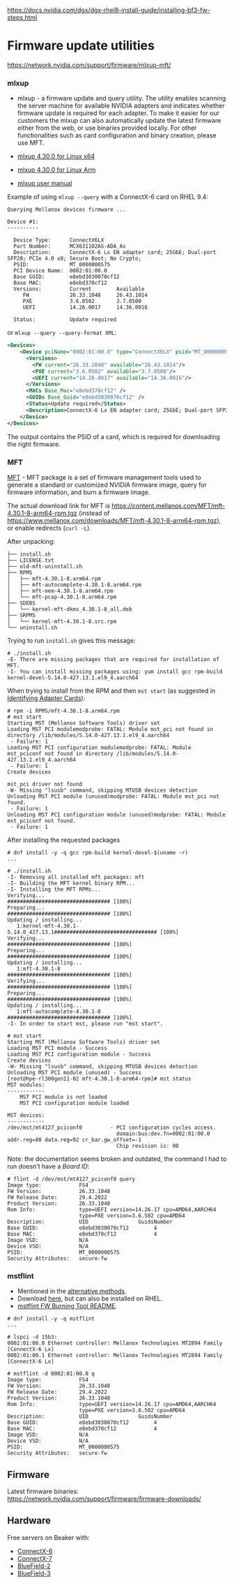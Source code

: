 https://docs.nvidia.com/dgx/dgx-rhel8-install-guide/installing-bf3-fw-steps.html

# Firmware update utilities

https://network.nvidia.com/support/firmware/mlxup-mft/

### mlxup

* mlxup - a firmware update and query utility. The utility enables scanning the server machine for available NVIDIA adapters
  and indicates whether firmware update is required for each adapter. To make it easier for our customers the mlxup can also
  automatically update the latest firmware either from the web, or use binaries provided locally.
  For other functionalities such as card configuration and binary creation, please use MFT.

* [mlxup 4.30.0 for Linux x64](https://www.mellanox.com/downloads/firmware/mlxup/4.30.0/SFX/linux_x64/mlxup)
* [mlxup 4.30.0 for Linux Arm](https://www.mellanox.com/downloads/firmware/mlxup/4.30.0/SFX/linux_arm64/mlxup)
* [mlxup user manual](https://docs.mellanox.com/display/MLXUPFWUTILITY)

Example of using `mlxup --query` with a ConnectX-6 card on RHEL 9.4:

```console
Querying Mellanox devices firmware ...

Device #1:
----------

  Device Type:      ConnectX6LX
  Part Number:      MCX631102AS-ADA_Ax
  Description:      ConnectX-6 Lx EN adapter card; 25GbE; Dual-port SFP28; PCIe 4.0 x8; Secure Boot; No Crypto;
  PSID:             MT_0000000575
  PCI Device Name:  0002:01:00.0
  Base GUID:        e8ebd3030070cf12
  Base MAC:         e8ebd370cf12
  Versions:         Current        Available
     FW             26.33.1048     26.43.1014
     PXE            3.6.0502       3.7.0500
     UEFI           14.26.0017     14.36.0016

  Status:           Update required
```

or `mlxup --query --query-format XML`:

```xml
<Devices>
    <Device pciName="0002:01:00.0" type="ConnectX6LX" psid="MT_0000000575" partNumber="MCX631102AS-ADA_Ax">
      <Versions>
        <FW current="26.33.1048" available="26.43.1014"/>
        <PXE current="3.6.0502" available="3.7.0500"/>
        <UEFI current="14.26.0017" available="14.36.0016"/>
      </Versions>
      <MACs Base_Mac="e8ebd370cf12" />
      <GUIDs Base_Guid="e8ebd3030070cf12" />
      <Status>Update required</Status>
      <Description>ConnectX-6 Lx EN adapter card; 25GbE; Dual-port SFP28; PCIe 4.0 x8; Secure Boot; No Crypto;</Description>
    </Device>
</Devices>
```

The output contains the PSID of a card, which is required for downloading the right firmware.

### MFT

[MFT](https://network.nvidia.com/products/adapter-software/firmware-tools/) - MFT package is a set of firmware management
tools used to generate a standard or customized NVIDIA firmware image, query for firmware information, and burn a firmware image.

The actual download link for MFT is https://content.mellanox.com/MFT/mft-4.30.1-8-arm64-rpm.tgz (instead of https://www.mellanox.com/downloads/MFT/mft-4.30.1-8-arm64-rpm.tgz),
or enable redirects (`curl -L`).

After unpacking:

```console
├── install.sh
├── LICENSE.txt
├── old-mft-uninstall.sh
├── RPMS
│   ├── mft-4.30.1-8.arm64.rpm
│   ├── mft-autocomplete-4.30.1-8.arm64.rpm
│   ├── mft-oem-4.30.1-8.arm64.rpm
│   └── mft-pcap-4.30.1-8.arm64.rpm
├── SDEBS
│   └── kernel-mft-dkms_4.30.1-8_all.deb
├── SRPMS
│   └── kernel-mft-4.30.1-8.src.rpm
└── uninstall.sh
```

Trying to run `install.sh` gives this message:

```
# ./install.sh
-E- There are missing packages that are required for installation of MFT.
-I- You can install missing packages using: yum install gcc rpm-build kernel-devel-5.14.0-427.13.1.el9_4.aarch64
```

When trying to install from the RPM and then `mst start` (as suggested in [Identifying Adapter Cards](https://network.nvidia.com/support/firmware/identification/)):

```console
# rpm -i RPMS/mft-4.30.1-8.arm64.rpm
# mst start
Starting MST (Mellanox Software Tools) driver set
Loading MST PCI modulemodprobe: FATAL: Module mst_pci not found in directory /lib/modules/5.14.0-427.13.1.el9_4.aarch64
 - Failure: 1
Loading MST PCI configuration modulemodprobe: FATAL: Module mst_pciconf not found in directory /lib/modules/5.14.0-427.13.1.el9_4.aarch64
 - Failure: 1
Create devices

mst_pci driver not found
-W- Missing "lsusb" command, skipping MTUSB devices detection
Unloading MST PCI module (unused)modprobe: FATAL: Module mst_pci not found.
 - Failure: 1
Unloading MST PCI configuration module (unused)modprobe: FATAL: Module mst_pciconf not found.
 - Failure: 1
```

After installing the requested packages

```console
# dnf install -y -q gcc rpm-build kernel-devel-$(uname -r)
...

# ./install.sh
-I- Removing all installed mft packages: mft
-I- Building the MFT kernel binary RPM...
-I- Installing the MFT RPMs...
Verifying...                          ################################# [100%]
Preparing...                          ################################# [100%]
Updating / installing...
   1:kernel-mft-4.30.1-5.14.0_427.13.1################################# [100%]
Verifying...                          ################################# [100%]
Preparing...                          ################################# [100%]
Updating / installing...
   1:mft-4.30.1-8                     ################################# [100%]
Verifying...                          ################################# [100%]
Preparing...                          ################################# [100%]
Updating / installing...
   1:mft-autocomplete-4.30.1-8        ################################# [100%]
-I- In order to start mst, please run "mst start".

# mst start
Starting MST (Mellanox Software Tools) driver set
Loading MST PCI module - Success
Loading MST PCI configuration module - Success
Create devices
-W- Missing "lsusb" command, skipping MTUSB devices detection
Unloading MST PCI module (unused) - Success
[root@hpe-rl300gen11-02 mft-4.30.1-8-arm64-rpm]# mst status
MST modules:
------------
    MST PCI module is not loaded
    MST PCI configuration module loaded

MST devices:
------------
/dev/mst/mt4127_pciconf0         - PCI configuration cycles access.
                                   domain:bus:dev.fn=0002:01:00.0 addr.reg=88 data.reg=92 cr_bar.gw_offset=-1
                                   Chip revision is: 00
```

Note: the documentation seems broken and outdated, the command I had to run doesn't have a _Board ID_:

```console
# flint -d /dev/mst/mt4127_pciconf0 query
Image type:            FS4
FW Version:            26.33.1048
FW Release Date:       29.4.2022
Product Version:       26.33.1048
Rom Info:              type=UEFI version=14.26.17 cpu=AMD64,AARCH64
                       type=PXE version=3.6.502 cpu=AMD64
Description:           UID                GuidsNumber
Base GUID:             e8ebd3030070cf12        4
Base MAC:              e8ebd370cf12            4
Image VSD:             N/A
Device VSD:            N/A
PSID:                  MT_0000000575
Security Attributes:   secure-fw
```

### mstflint

* Mentioned in the [alternative methods](https://docs.nvidia.com/dgx/dgx-rhel8-install-guide/installing-bf3-fw-steps.html#alternative-methods).
* Download [here](https://www.openfabrics.org/downloads/mstflint/), but can also be installed on RHEL.
* [mstflint FW Burning Tool README](https://network.nvidia.com/pdf/firmware/mstflint_README.txt).

```console
# dnf install -y -q mstflint
...

# lspci -d 15b3:
0002:01:00.0 Ethernet controller: Mellanox Technologies MT2894 Family [ConnectX-6 Lx]
0002:01:00.1 Ethernet controller: Mellanox Technologies MT2894 Family [ConnectX-6 Lx]

# mstflint -d 0002:01:00.0 q
Image type:            FS4
FW Version:            26.33.1048
FW Release Date:       29.4.2022
Product Version:       26.33.1048
Rom Info:              type=UEFI version=14.26.17 cpu=AMD64,AARCH64
                       type=PXE version=3.6.502 cpu=AMD64
Description:           UID                GuidsNumber
Base GUID:             e8ebd3030070cf12        4
Base MAC:              e8ebd370cf12            4
Image VSD:             N/A
Device VSD:            N/A
PSID:                  MT_0000000575
Security Attributes:   secure-fw
```

## Firmware

Latest firmware binaries: https://network.nvidia.com/support/firmware/firmware-downloads/

## Hardware

Free servers on Beaker with:
* [ConnectX-6](https://beaker.engineering.redhat.com/free/?systemsearch-0.table=Devices%2FDescription&systemsearch-0.keyvalue=&systemsearch-0.operation=contains&systemsearch-0.value=connectx-6)
* [ConnectX-7](https://beaker.engineering.redhat.com/free/?systemsearch-0.table=Devices%2FDescription&systemsearch-0.keyvalue=&systemsearch-0.operation=contains&systemsearch-0.value=connectx-7)
* [BlueField-2](https://beaker.engineering.redhat.com/free/?systemsearch-0.table=Devices%2FDescription&systemsearch-0.keyvalue=&systemsearch-0.operation=contains&systemsearch-0.value=bluefield-2)
* [BlueField-3](https://beaker.engineering.redhat.com/free/?systemsearch-0.table=Devices%2FDescription&systemsearch-0.keyvalue=&systemsearch-0.operation=contains&systemsearch-0.value=bluefield-3)